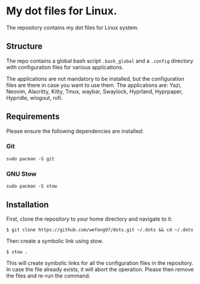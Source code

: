 # My dot files for Linux.

The repository contains my dot files for Linux system. 

## Structure

The repo contains a global bash script `.bash_global` and a `.config` directory with configuration files for various applications.

The applications are not mandatory to be installed, but the configuration files are there in case you want to use them. The applications are: Yazi, Neovim, Alacritty, Kitty, Tmux, waybar, Swaylock, Hyprland, Hyprpaper, Hypridle, wlogout, rofi. 

## Requirements

Please ensure the following dependencies are installed:

### Git 

```
sudo pacman -S git
```

### GNU Stow 

```
sudo pacman -S stow
```

## Installation

First, clone the repository to your home directory and navigate to it:

```
$ git clone https://github.com/wefeng97/dots.git ~/.dots && cd ~/.dots
```

Then create a symbolic link using stow. 

```
$ stow .
```

This will create symbolic links for all the configuration files in the repository. In case the file already exists, it will abort the operation. Please then remove the files and re-run the command. 
